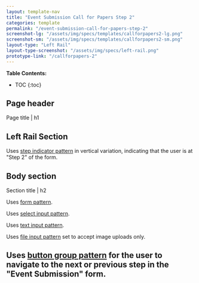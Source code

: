 ```yaml
---
layout: template-nav
title: "Event Submission Call for Papers Step 2"
categories: template
permalink: "/event-submission-call-for-papers-step-2"
screenshot-lg: "/assets/img/specs/templates/callforpapers2-lg.png"
screenshot-sm: "/assets/img/specs/templates/callforpapers2-sm.png"
layout-type: "Left Rail"
layout-type-screenshot: "/assets/img/specs/left-rail.png"
prototype-link: "/callforpapers-2"
---
```


__Table Contents:__
* TOC
{:toc}

## Page header 
Page title | h1 

## Left Rail Section

Uses [step indicator pattern](/step-indicator) in vertical variation, indicating that the user is at "Step 2" of the form.


## Body section
Section title | h2

Uses [form pattern](/forms).

Uses [select input pattern](/select-input).

Uses [text input pattern](/text-input).

Uses [file input pattern](/file-input) set to accept image uploads only.

Uses [button group pattern](/button-group) for the user to navigate to the next or previous step in the "Event Submission" form.
---
